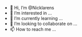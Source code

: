 - 👋 Hi, I’m @Nicklarens
- 👀 I’m interested in ...
- 🌱 I’m currently learning ...
- 💞️ I’m looking to collaborate on ...
- 📫 How to reach me ...

<!---
Nicklarens/Nicklarens is a ✨ special ✨ repository because its `README.md` (this file) appears on your GitHub profile.
You can click the Preview link to take a look at your changes.
--->
